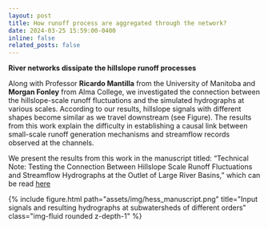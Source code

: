 ```yaml
---
layout: post
title: How runoff process are aggregated through the network?
date: 2024-03-25 15:59:00-0400
inline: false
related_posts: false
---
```


**River networks dissipate the hillslope runoff processes** 

Along with Professor **Ricardo Mantilla** from the University of Manitoba and **Morgan Fonley** from Alma College, we investigated the connection between the hillslope-scale runoff fluctuations and the simulated hydrographs at various scales. According to our results, hillslope signals with different shapes become similar as we travel downstream (see Figure). The results from this work explain the difficulty in establishing a causal link between small-scale runoff generation mechanisms and streamflow records observed at the channels. 

We present the results from this work in the manuscript titled: “Technical Note: Testing the Connection Between Hillslope Scale Runoff Fluctuations and Streamflow Hydrographs at the Outlet of Large River Basins,” which can be read [here](https://hess.copernicus.org/preprints/hess-2023-187/)

{% include figure.html path="assets/img/hess_manuscript.png" title="Input signals and resulting hydrographs at subwatersheds of different orders" class="img-fluid rounded z-depth-1" %}
 
